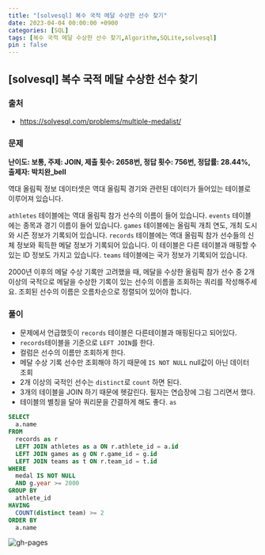 ```yaml
---
title: "[solvesql] 복수 국적 메달 수상한 선수 찾기"
date: 2023-04-04 00:00:00 +0900
categories: [SQL]
tags: [복수 국적 메달 수상한 선수 찾기,Algorithm,SQLite,solvesql]
pin : false
---
```


## [solvesql] 복수 국적 메달 수상한 선수 찾기

### 출처
- <a href="https://solvesql.com/problems/multiple-medalist/" target="_blank"> https://solvesql.com/problems/multiple-medalist/ </a>

### 문제

**난이도: 보통, 주제: JOIN, 제출 횟수: 2658번, 정답 횟수: 756번, 정답률: 28.44%, 출제자: 박치완_bell**

역대 올림픽 정보 데이터셋은 역대 올림픽 경기와 관련된 데이터가 들어있는 테이블로 이루어져 있습니다.

`athletes` 테이블에는 역대 올림픽 참가 선수의 이름이 들어 있습니다. `events` 테이블에는 종목과 경기 이름이 들어 있습니다. `games` 테이블에는 올림픽 개최 연도, 개최 도시와 시즌 정보가 기록되어 있습니다. `records` 테이블에는 역대 올림픽 참가 선수들의 신체 정보와 획득한 메달 정보가 기록되어 있습니다. 이 테이블은 다른 테이블과 매핑할 수 있는 ID 정보도 가지고 있습니다. `teams` 테이블에는 국가 정보가 기록되어 있습니다.

2000년 이후의 메달 수상 기록만 고려했을 때, 메달을 수상한 올림픽 참가 선수 중 2개 이상의 국적으로 메달을 수상한 기록이 있는 선수의 이름을 조회하는 쿼리를 작성해주세요. 조회된 선수의 이름은 오름차순으로 정렬되어 있어야 합니다.

### 풀이
- 문제에서 언급했듯이 `records` 테이블은 다른테이블과 매핑된다고 되어있다.
- `records`테이블을 기준으로 `LEFT JOIN`를 한다.
- 컬럼은 선수의 이름만 조회하게 한다.
- 메달 수상 기록 선수만 조회해야 하기 때문에 `IS NOT NULL` null값이 아닌 데이터 조회
- 2개 이상의 국적인 선수는 `distinct`로 `count` 하면 된다.
- 3개의 테이블을 JOIN 하기 때문에 헷갈린다. 필자는 연습장에 그림 그리면서 했다.
- 테이블의 별칭을 달아 쿼리문을 간결하게 해도 좋다. `as`
```sql
SELECT
  a.name
FROM
  records as r
  LEFT JOIN athletes as a ON r.athlete_id = a.id
  LEFT JOIN games as g ON r.game_id = g.id
  LEFT JOIN teams as t ON r.team_id = t.id
WHERE
  medal IS NOT NULL
  AND g.year >= 2000
GROUP BY
  athlete_id
HAVING
  COUNT(distinct team) >= 2
ORDER BY
  a.name
```

![gh-pages](../../../assets/img/favicons/android-chrome-256x256.png)
